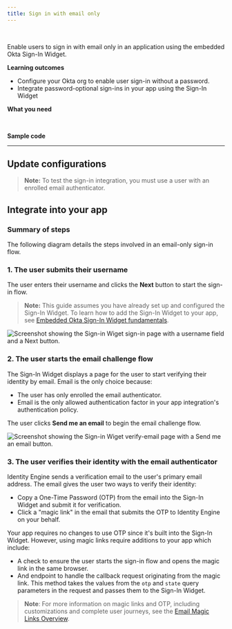 ```yaml
---
title: Sign in with email only
---
```


<ApiLifecycle access="ie" /><br>

Enable users to sign in with email only in an application using the embedded Okta Sign-In Widget.

**Learning outcomes**

* Configure your Okta org to enable user sign-in without a password.
* Integrate password-optional sign-ins in your app using the Sign-In Widget

**What you need**

<StackSnippet snippet="whatyouneed" />
</br>

**Sample code**

<StackSnippet snippet="samplecode" />

---

## Update configurations

<StackSnippet snippet="setupoktaorg" inline/>

> **Note:** To test the sign-in integration, you must use a user with an enrolled email authenticator.

## Integrate into your app

### Summary of steps

The following diagram details the steps involved in an email-only sign-in flow.

<StackSnippet snippet="integrationsummary" />

### 1. The user submits their username

The user enters their username and clicks the **Next** button to start the sign-in flow.

> **Note:** This guide assumes you have already set up and configured the Sign-In Widget. To learn how to add the Sign-In Widget to your app, see [Embedded Okta Sign-In Widget fundamentals](docs/guides/embedded-siw/main/).

<div class="half">

![Screenshot showing the Sign-in Wiget sign-in page with a username field and a Next button.](/img/pwd-optional/pwd-optional-widget-sign-in-page.png)

</div>

### 2. The user starts the email challenge flow

The Sign-In Widget displays a page for the user to start verifying their identity by email. Email is the only choice because:

* The user has only enrolled the email authenticator.
* Email is the only allowed authentication factor in your app integration's authentication policy.

The user clicks **Send me an email** to begin the email challenge flow.

<div class="half">

![Screenshot showing the Sign-in Wiget verify-email page with a Send me an email button.](/img/pwd-optional/pwd-optional-widget-send-email-page.png)

</div>

### 3. The user verifies their identity with the email authenticator

Identity Engine sends a verification email to the user's primary email address. The email gives the user two ways to verify their identity:

* Copy a One-Time Password (OTP) from the email into the Sign-In Widget and submit it for verification.
* Click a "magic link" in the email that submits the OTP to Identity Engine on your behalf.

Your app requires no changes to use OTP since it's built into the Sign-In Widget. However, using magic links require additions to your app which include:

* A check to ensure the user starts the sign-in flow and opens the magic link in the same browser.
* And endpoint to handle the callback request originating from the magic link. This method takes the values from the `otp` and `state` query parameters in the request and passes them to the Sign-In Widget.

>**Note**: For more information on magic links and OTP, including customizations and complete user journeys, see the [Email Magic Links Overview](docs/guides/email-magic-links-overview/main/).

<StackSnippet snippet="integrationsteps" />
